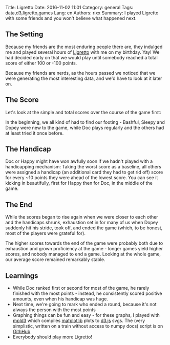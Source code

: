Title: Ligretto
Date:   2016-11-02 11:01
Category: general
Tags: data,d3,ligretto,games
Lang: en
Authors: rixx
Summary: I played Ligretto with some friends and you won't believe what happened next.

## The Setting

Because my friends are the most enduring people there are, they indulged me
and played several hours of [Ligretto](https://en.wikipedia.org/wiki/Ligretto) with me
on my birthday. Yay! We had decided early on that we would play until somebody reached
a total score of either 100 or -100 points.

Because my friends are nerds, as the hours passed we noticed that we were generating the
most interesting data, and we'd have to look at it later on.

## The Score

Let's look at the simple and total scores over the course of the game first: 

<div id="fig_scores"></div>

In the beginning, we all kind of had to find our footing - Bashful, Sleepy and Dopey were new
to the game, while Doc plays regularly and the others had at least tried it once before.

## The Handicap

Doc or Happy might have won awfully soon if we hadn't played with a handicapping mechanism:
Taking the worst score as a baseline, all others were assigned a handicap (an additional
card they had to get rid off) score for every ~10 points they were ahead of the lowest score.
You can see it kicking in beautifully, first for Happy then for Doc, in the middle of the game.

<div id="fig_handicap"></div>

## The End

While the scores began to rise again when we were closer to each other and the handicaps shrunk,
exhaustion set in for many of us when Dopey suddenly hit his stride, took off, and ended the game
(which, to be honest, most of the players were grateful for).

<div id="fig_avg"></div>

The higher scores towards the end of the game were probably both due to exhaustion and
grown proficiency at the game - longer games yield higher scores, and nobody managed to end
a game. Looking at the whole game, our average score remained remarkably stable.

## Learnings

 - While Doc ranked first or second for most of the game, he rarely finished with the most
   points - instead, he consistently scored positive amounts, even when his handicap was huge.
 - Next time, we're going to mark who ended a round, because it's not always the person with
   the most points
 - Graphing things can be fun and easy - for these graphs, I played with 
   [mpld3](http://mpld3.github.io/) which compiles [matplotlib](http://matplotlib.org/) plots
   to [d3.js](https://d3js.org/) svgs. The (very simplistic, written on a train without access
   to numpy docs) script is on [GithHub](https://github.com/rixx/game-stats/blob/master/ligretto/ligretto.py)
 - Everybody should play more Ligretto!


<script type="text/javascript" src="/theme/js/vendor/d3.v3.min.js"></script>
<script type="text/javascript" src="/theme/js/vendor/mpld3.v0.2.js"></script>

<script type="text/javascript">

  !function(mpld3){
       
       mpld3.draw_figure("fig_scores", {"id": "el28657140150299661872", "height": 480.0, "axes": [{"images": [], "lines": [{"zorder": 2, "yindex": 1, "id": "el28657140150093688168", "linewidth": 1.0, "color": "#0000FF", "alpha": 1, "dasharray": "10,0", "coordinates": "data", "data": "data01", "xindex": 0}, {"zorder": 2, "yindex": 2, "id": "el28657140150087900464", "linewidth": 1.0, "color": "#007F00", "alpha": 1, "dasharray": "10,0", "coordinates": "data", "data": "data01", "xindex": 0}, {"zorder": 2, "yindex": 3, "id": "el28657140150087956016", "linewidth": 1.0, "color": "#FF0000", "alpha": 1, "dasharray": "10,0", "coordinates": "data", "data": "data01", "xindex": 0}, {"zorder": 2, "yindex": 4, "id": "el28657140150087958032", "linewidth": 1.0, "color": "#00BFBF", "alpha": 1, "dasharray": "10,0", "coordinates": "data", "data": "data01", "xindex": 0}, {"zorder": 2, "yindex": 5, "id": "el28657140150087992880", "linewidth": 1.0, "color": "#BF00BF", "alpha": 1, "dasharray": "10,0", "coordinates": "data", "data": "data01", "xindex": 0}, {"zorder": 2, "yindex": 6, "id": "el28657140150087994896", "linewidth": 1.0, "color": "#BFBF00", "alpha": 1, "dasharray": "10,0", "coordinates": "data", "data": "data01", "xindex": 0}, {"zorder": 2, "yindex": 1, "id": "el28657140150088013360", "linewidth": 1.0, "color": "#000000", "alpha": 1, "dasharray": "10,0", "coordinates": "data", "data": "data02", "xindex": 0}, {"zorder": 1000002.0, "yindex": 1, "id": "el28657140150087519480", "linewidth": 1.0, "color": "#0000FF", "alpha": 1, "dasharray": "10,0", "coordinates": "axes", "data": "data03", "xindex": 0}, {"zorder": 1000002.0, "yindex": 2, "id": "el28657140150087551072", "linewidth": 1.0, "color": "#007F00", "alpha": 1, "dasharray": "10,0", "coordinates": "axes", "data": "data03", "xindex": 0}, {"zorder": 1000002.0, "yindex": 3, "id": "el28657140150087570376", "linewidth": 1.0, "color": "#FF0000", "alpha": 1, "dasharray": "10,0", "coordinates": "axes", "data": "data03", "xindex": 0}, {"zorder": 1000002.0, "yindex": 4, "id": "el28657140150087573232", "linewidth": 1.0, "color": "#00BFBF", "alpha": 1, "dasharray": "10,0", "coordinates": "axes", "data": "data03", "xindex": 0}, {"zorder": 1000002.0, "yindex": 5, "id": "el28657140150087549280", "linewidth": 1.0, "color": "#BF00BF", "alpha": 1, "dasharray": "10,0", "coordinates": "axes", "data": "data03", "xindex": 0}, {"zorder": 1000002.0, "yindex": 6, "id": "el28657140150087597248", "linewidth": 1.0, "color": "#BFBF00", "alpha": 1, "dasharray": "10,0", "coordinates": "axes", "data": "data03", "xindex": 0}, {"zorder": 1000002.0, "yindex": 7, "id": "el28657140150087624744", "linewidth": 1.0, "color": "#000000", "alpha": 1, "dasharray": "10,0", "coordinates": "axes", "data": "data03", "xindex": 0}], "axesbgalpha": null, "ylim": [-60.0, 120.0], "collections": [], "xlim": [0.0, 40.0], "ydomain": [-60.0, 120.0], "axesbg": "#FFFFFF", "sharey": [], "texts": [{"v_baseline": "auto", "id": "el28657140150093732160", "text": "total score", "h_anchor": "middle", "coordinates": "axes", "color": "#000000", "fontsize": 12.0, "rotation": -90.0, "zorder": 3, "position": [-0.07736895161290322, 0.5], "alpha": 1}, {"v_baseline": "auto", "id": "el28657140150087639224", "text": "", "h_anchor": "start", "coordinates": "axes", "color": "#000000", "fontsize": 12.0, "rotation": -0.0, "zorder": 1000003.0, "position": [-0.16129032258064516, -1.4749999999999999], "alpha": 1}, {"v_baseline": "auto", "id": "el28657140150087518304", "text": "Doc", "h_anchor": "start", "coordinates": "axes", "color": "#000000", "fontsize": 14.399999999999999, "rotation": -0.0, "zorder": 1000003.0, "position": [1.0243548387096773, 0.8487500000000001], "alpha": 1}, {"v_baseline": "auto", "id": "el28657140150087549952", "text": "Bashful", "h_anchor": "start", "coordinates": "axes", "color": "#000000", "fontsize": 14.399999999999999, "rotation": -0.0, "zorder": 1000003.0, "position": [1.0243548387096773, 0.7169791666666667], "alpha": 1}, {"v_baseline": "auto", "id": "el28657140150087552808", "text": "Grumpy", "h_anchor": "start", "coordinates": "axes", "color": "#000000", "fontsize": 14.399999999999999, "rotation": -0.0, "zorder": 1000003.0, "position": [1.0243548387096773, 0.5852083333333333], "alpha": 1}, {"v_baseline": "auto", "id": "el28657140150087572112", "text": "Dopey", "h_anchor": "start", "coordinates": "axes", "color": "#000000", "fontsize": 14.399999999999999, "rotation": -0.0, "zorder": 1000003.0, "position": [1.0243548387096773, 0.45343750000000016], "alpha": 1}, {"v_baseline": "auto", "id": "el28657140150087571552", "text": "Sneezy", "h_anchor": "start", "coordinates": "axes", "color": "#000000", "fontsize": 14.399999999999999, "rotation": -0.0, "zorder": 1000003.0, "position": [1.0243548387096773, 0.32166666666666677], "alpha": 1}, {"v_baseline": "auto", "id": "el28657140150087596128", "text": "Happy", "h_anchor": "start", "coordinates": "axes", "color": "#000000", "fontsize": 14.399999999999999, "rotation": -0.0, "zorder": 1000003.0, "position": [1.0243548387096773, 0.18989583333333337], "alpha": 1}, {"v_baseline": "auto", "id": "el28657140150087623624", "text": "Sleepy", "h_anchor": "start", "coordinates": "axes", "color": "#000000", "fontsize": 14.399999999999999, "rotation": -0.0, "zorder": 1000003.0, "position": [1.0243548387096773, 0.058125000000000204], "alpha": 1}], "id": "el28657140150093597216", "paths": [{"id": "el28657140150087517632", "edgewidth": 1.0, "dasharray": "10,0", "facecolor": "#FFFFFF", "coordinates": "axes", "xindex": 0, "yindex": 1, "pathcodes": ["M", "L", "L", "L", "Z"], "edgecolor": "#000000", "zorder": 1000001.0, "data": "data04", "alpha": 1}], "markers": [], "axes": [{"tickvalues": null, "nticks": 9, "scale": "linear", "fontsize": 12.0, "position": "bottom", "grid": {"gridOn": false}, "tickformat": null}, {"tickvalues": null, "nticks": 10, "scale": "linear", "fontsize": 12.0, "position": "left", "grid": {"gridOn": false}, "tickformat": null}], "yscale": "linear", "zoomable": true, "xdomain": [0.0, 40.0], "bbox": [0.125, 0.5363636363636364, 0.775, 0.36363636363636365], "sharex": [], "xscale": "linear"}, {"images": [], "lines": [{"zorder": 2, "yindex": 1, "id": "el28657140150087430328", "linewidth": 1.0, "color": "#0000FF", "alpha": 1, "dasharray": "10,0", "coordinates": "data", "data": "data05", "xindex": 0}, {"zorder": 2, "yindex": 2, "id": "el28657140150087431056", "linewidth": 1.0, "color": "#007F00", "alpha": 1, "dasharray": "10,0", "coordinates": "data", "data": "data05", "xindex": 0}, {"zorder": 2, "yindex": 3, "id": "el28657140150087433296", "linewidth": 1.0, "color": "#FF0000", "alpha": 1, "dasharray": "10,0", "coordinates": "data", "data": "data05", "xindex": 0}, {"zorder": 2, "yindex": 4, "id": "el28657140150087455856", "linewidth": 1.0, "color": "#00BFBF", "alpha": 1, "dasharray": "10,0", "coordinates": "data", "data": "data05", "xindex": 0}, {"zorder": 2, "yindex": 5, "id": "el28657140150087457872", "linewidth": 1.0, "color": "#BF00BF", "alpha": 1, "dasharray": "10,0", "coordinates": "data", "data": "data05", "xindex": 0}, {"zorder": 2, "yindex": 6, "id": "el28657140150087476336", "linewidth": 1.0, "color": "#BFBF00", "alpha": 1, "dasharray": "10,0", "coordinates": "data", "data": "data05", "xindex": 0}, {"zorder": 2, "yindex": 1, "id": "el28657140150087478352", "linewidth": 1.0, "color": "#000000", "alpha": 1, "dasharray": "10,0", "coordinates": "data", "data": "data06", "xindex": 0}, {"zorder": 1000002.0, "yindex": 1, "id": "el28657140150087004960", "linewidth": 1.0, "color": "#0000FF", "alpha": 1, "dasharray": "10,0", "coordinates": "axes", "data": "data03", "xindex": 0}, {"zorder": 1000002.0, "yindex": 2, "id": "el28657140150087007816", "linewidth": 1.0, "color": "#007F00", "alpha": 1, "dasharray": "10,0", "coordinates": "axes", "data": "data03", "xindex": 0}, {"zorder": 1000002.0, "yindex": 8, "id": "el28657140150087021344", "linewidth": 1.0, "color": "#FF0000", "alpha": 1, "dasharray": "10,0", "coordinates": "axes", "data": "data03", "xindex": 0}, {"zorder": 1000002.0, "yindex": 9, "id": "el28657140150087049400", "linewidth": 1.0, "color": "#00BFBF", "alpha": 1, "dasharray": "10,0", "coordinates": "axes", "data": "data03", "xindex": 0}, {"zorder": 1000002.0, "yindex": 5, "id": "el28657140150087052256", "linewidth": 1.0, "color": "#BF00BF", "alpha": 1, "dasharray": "10,0", "coordinates": "axes", "data": "data03", "xindex": 0}, {"zorder": 1000002.0, "yindex": 10, "id": "el28657140150087075656", "linewidth": 1.0, "color": "#BFBF00", "alpha": 1, "dasharray": "10,0", "coordinates": "axes", "data": "data03", "xindex": 0}, {"zorder": 1000002.0, "yindex": 11, "id": "el28657140150087023024", "linewidth": 1.0, "color": "#000000", "alpha": 1, "dasharray": "10,0", "coordinates": "axes", "data": "data03", "xindex": 0}], "axesbgalpha": null, "ylim": [-30.0, 30.0], "collections": [], "xlim": [0.0, 40.0], "ydomain": [-30.0, 30.0], "axesbg": "#FFFFFF", "sharey": [], "texts": [{"v_baseline": "hanging", "id": "el28657140150087643032", "text": "round", "h_anchor": "middle", "coordinates": "axes", "color": "#000000", "fontsize": 12.0, "rotation": -0.0, "zorder": 3, "position": [0.5, -0.13177083333333334], "alpha": 1}, {"v_baseline": "auto", "id": "el28657140150087710368", "text": "score in round", "h_anchor": "middle", "coordinates": "axes", "color": "#000000", "fontsize": 12.0, "rotation": -90.0, "zorder": 3, "position": [-0.07736895161290322, 0.5], "alpha": 1}, {"v_baseline": "auto", "id": "el28657140150087742408", "text": "", "h_anchor": "start", "coordinates": "axes", "color": "#000000", "fontsize": 12.0, "rotation": -0.0, "zorder": 1000003.0, "position": [-0.16129032258064516, -0.2749999999999999], "alpha": 1}, {"v_baseline": "auto", "id": "el28657140150087511680", "text": "Doc", "h_anchor": "start", "coordinates": "axes", "color": "#000000", "fontsize": 14.399999999999999, "rotation": -0.0, "zorder": 1000003.0, "position": [1.0243548387096773, 0.8487500000000001], "alpha": 1}, {"v_baseline": "auto", "id": "el28657140150087006696", "text": "Bashful", "h_anchor": "start", "coordinates": "axes", "color": "#000000", "fontsize": 14.399999999999999, "rotation": -0.0, "zorder": 1000003.0, "position": [1.0243548387096773, 0.7169791666666667], "alpha": 1}, {"v_baseline": "auto", "id": "el28657140150087021904", "text": "Grumpy", "h_anchor": "start", "coordinates": "axes", "color": "#000000", "fontsize": 14.399999999999999, "rotation": -0.0, "zorder": 1000003.0, "position": [1.0243548387096773, 0.5852083333333334], "alpha": 1}, {"v_baseline": "auto", "id": "el28657140150087023640", "text": "Dopey", "h_anchor": "start", "coordinates": "axes", "color": "#000000", "fontsize": 14.399999999999999, "rotation": -0.0, "zorder": 1000003.0, "position": [1.0243548387096773, 0.45343750000000005], "alpha": 1}, {"v_baseline": "auto", "id": "el28657140150087051136", "text": "Sneezy", "h_anchor": "start", "coordinates": "axes", "color": "#000000", "fontsize": 14.399999999999999, "rotation": -0.0, "zorder": 1000003.0, "position": [1.0243548387096773, 0.32166666666666677], "alpha": 1}, {"v_baseline": "auto", "id": "el28657140150087074536", "text": "Happy", "h_anchor": "start", "coordinates": "axes", "color": "#000000", "fontsize": 14.399999999999999, "rotation": -0.0, "zorder": 1000003.0, "position": [1.0243548387096773, 0.18989583333333343], "alpha": 1}, {"v_baseline": "auto", "id": "el28657140150087077392", "text": "Sleepy", "h_anchor": "start", "coordinates": "axes", "color": "#000000", "fontsize": 14.399999999999999, "rotation": -0.0, "zorder": 1000003.0, "position": [1.0243548387096773, 0.05812500000000015], "alpha": 1}], "id": "el28657140150087640064", "paths": [{"id": "el28657140150087511008", "edgewidth": 1.0, "dasharray": "10,0", "facecolor": "#FFFFFF", "coordinates": "axes", "xindex": 0, "yindex": 2, "pathcodes": ["M", "L", "L", "L", "Z"], "edgecolor": "#000000", "zorder": 1000001.0, "data": "data04", "alpha": 1}], "markers": [], "axes": [{"tickvalues": null, "nticks": 9, "scale": "linear", "fontsize": 12.0, "position": "bottom", "grid": {"gridOn": false}, "tickformat": null}, {"tickvalues": null, "nticks": 7, "scale": "linear", "fontsize": 12.0, "position": "left", "grid": {"gridOn": false}, "tickformat": null}], "yscale": "linear", "zoomable": true, "xdomain": [0.0, 40.0], "bbox": [0.125, 0.09999999999999998, 0.775, 0.36363636363636365], "sharex": [], "xscale": "linear"}], "width": 640.0, "data": {"data01": [[0.0, 12.0, -16.0, 1.0, -7.0, -7.0, 14.0], [1.0, 26.0, -22.0, 2.0, -10.0, -8.0, 1.0], [2.0, 20.0, -23.0, -8.0, 2.0, -20.0, 17.0], [3.0, -1.0, -13.0, -14.0, -7.0, -23.0, 14.0], [4.0, 15.0, -16.0, -22.0, -18.0, -19.0, 5.0], [5.0, 9.0, -29.0, -16.0, -5.0, -17.0, -4.0], [6.0, 7.0, -21.0, -7.0, 11.0, -17.0, 6.0], [7.0, 2.0, -12.0, 3.0, 9.0, -14.0, -3.0], [8.0, 17.0, -23.0, 4.0, -2.0, -19.0, -10.0], [9.0, 19.0, -24.0, 7.0, 12.0, -28.0, -4.0], [10.0, 18.0, -19.0, 16.0, 7.0, -17.0, 1.0], [11.0, 22.0, -23.0, 7.0, 23.0, -34.0, 4.0], [12.0, 30.0, -22.0, 21.0, 18.0, -34.0, 25.0], [13.0, 43.0, -18.0, 6.0, 21.0, -26.0, 43.0], [14.0, 45.0, -1.0, 15.0, 18.0, -14.0, 59.0], [15.0, 59.0, 9.0, 32.0, 25.0, -17.0, 54.0], [16.0, 66.0, -4.0, 31.0, 27.0, -12.0, 41.0], [17.0, 66.0, -11.0, 20.0, 21.0, 0.0, 34.0], [18.0, 70.0, -10.0, 19.0, 22.0, 15.0, 36.0], [19.0, 42.0, -15.0, 21.0, 14.0, 30.0, 28.0], [20.0, 42.0, -15.0, 21.0, 14.0, 30.0, 28.0], [21.0, 43.0, -9.0, 41.0, 22.0, 38.0, 31.0], [22.0, 32.0, -7.0, 38.0, 10.0, 27.0, 22.0], [23.0, 34.0, -2.0, 63.0, 20.0, 22.0, 5.0], [24.0, 37.0, 12.0, 58.0, 10.0, 33.0, -5.0], [25.0, 42.0, -2.0, 41.0, 3.0, 30.0, 9.0], [26.0, 52.0, 13.0, 55.0, 10.0, 15.0, 13.0], [27.0, 52.0, 10.0, 55.0, 6.0, 15.0, 19.0], [28.0, 54.0, 7.0, 55.0, 21.0, 19.0, 23.0], [29.0, 66.0, 18.0, 64.0, 37.0, 20.0, 32.0], [30.0, 87.0, 29.0, 55.0, 30.0, 0.0, 20.0], [31.0, 67.0, 28.0, 48.0, 22.0, 3.0, 36.0], [32.0, 60.0, 15.0, 68.0, 22.0, -13.0, 33.0], [33.0, 58.0, 18.0, 85.0, 42.0, -7.0, 25.0], [34.0, 72.0, 31.0, 87.0, 67.0, -4.0, 29.0], [35.0, 70.0, 19.0, 71.0, 90.0, -1.0, 43.0], [36.0, 73.0, 33.0, 76.0, 92.0, 7.0, 56.0], [37.0, 72.0, 47.0, 89.0, 108.0, 1.0, 79.0]], "data02": [[0.0, -1.0], [1.0, -21.0], [2.0, -22.0], [3.0, -9.0], [4.0, -12.0], [5.0, -16.0], [6.0, -20.0], [7.0, -8.0], [8.0, -16.0], [9.0, -29.0], [10.0, -31.0], [11.0, -41.0], [12.0, -43.0], [13.0, -28.0], [14.0, -23.0], [15.0, -18.0], [16.0, -3.0], [17.0, -15.0], [18.0, -17.0], [19.0, -9.0], [20.0, -9.0], [21.0, -17.0], [22.0, -20.0], [23.0, -8.0], [24.0, -1.0], [25.0, -8.0], [26.0, -5.0], [27.0, -6.0], [28.0, 0.0], [29.0, 5.0], [30.0, -3.0], [31.0, -19.0], [32.0, -38.0], [33.0, -30.0], [34.0, -15.0], [35.0, -25.0]], "data04": [[0.9211290322580644, 0.004270833333333668, 0.004270833333333446], [1.1678024193548386, 0.004270833333333668, 0.004270833333333446], [1.1678024193548386, 0.9541666666666668, 0.9541666666666668], [0.9211290322580644, 0.9541666666666668, 0.9541666666666668]], "data06": [[0.0, -20.0], [1.0, -1.0], [2.0, 13.0], [3.0, -3.0], [4.0, -4.0], [5.0, -4.0], [6.0, 12.0], [7.0, -8.0], [8.0, -13.0], [9.0, -2.0], [10.0, -10.0], [11.0, -2.0], [12.0, 15.0], [13.0, 5.0], [14.0, 5.0], [15.0, 15.0], [16.0, -12.0], [17.0, -2.0], [18.0, 8.0], [19.0, 0.0], [20.0, -8.0], [21.0, -3.0], [22.0, 12.0], [23.0, 7.0], [24.0, -7.0], [25.0, 3.0], [26.0, -1.0], [27.0, 6.0], [28.0, 5.0], [29.0, -8.0], [30.0, -16.0], [31.0, -19.0], [32.0, 8.0], [33.0, 15.0], [34.0, -10.0]], "data03": [[0.9437096774193547, 0.8808333333333335, 0.7490625000000001, 0.6172916666666667, 0.4855208333333335, 0.3537500000000001, 0.2219791666666667, 0.09020833333333353, 0.6172916666666668, 0.4855208333333334, 0.22197916666666676, 0.09020833333333347], [0.9888709677419354, 0.8808333333333335, 0.7490625000000001, 0.6172916666666667, 0.4855208333333335, 0.3537500000000001, 0.2219791666666667, 0.09020833333333353, 0.6172916666666668, 0.4855208333333334, 0.22197916666666676, 0.09020833333333347]], "data05": [[0.0, 14.0, -6.0, 1.0, -3.0, -1.0, -13.0], [1.0, -6.0, -1.0, -10.0, 12.0, -12.0, 16.0], [2.0, -21.0, 10.0, -6.0, -9.0, -3.0, -3.0], [3.0, 16.0, -3.0, -8.0, -11.0, 4.0, -9.0], [4.0, -6.0, -13.0, 6.0, 13.0, 2.0, -9.0], [5.0, -2.0, 8.0, 9.0, 16.0, 0.0, 10.0], [6.0, -5.0, 9.0, 10.0, -2.0, 3.0, -9.0], [7.0, 15.0, -11.0, 1.0, -11.0, -5.0, -7.0], [8.0, 2.0, -1.0, 3.0, 14.0, -9.0, 6.0], [9.0, -1.0, 5.0, 9.0, -5.0, 11.0, 5.0], [10.0, 4.0, -4.0, -9.0, 16.0, -17.0, 3.0], [11.0, 8.0, 1.0, 14.0, -5.0, 0.0, 21.0], [12.0, 13.0, 4.0, -15.0, 3.0, 8.0, 18.0], [13.0, 2.0, 17.0, 9.0, -3.0, 12.0, 16.0], [14.0, 14.0, 10.0, 17.0, 7.0, -3.0, -5.0], [15.0, 7.0, -13.0, -1.0, 2.0, 5.0, -13.0], [16.0, 0.0, -7.0, -11.0, -6.0, 12.0, -7.0], [17.0, 4.0, 1.0, -1.0, 1.0, 15.0, 2.0], [18.0, -28.0, -5.0, 2.0, -8.0, 15.0, -8.0], [19.0, 0.0, 0.0, 0.0, 0.0, 0.0, 0.0], [20.0, 1.0, 6.0, 20.0, 8.0, 8.0, 3.0], [21.0, -11.0, 2.0, -3.0, -12.0, -11.0, -9.0], [22.0, 2.0, 5.0, 25.0, 10.0, -5.0, -17.0], [23.0, 3.0, 14.0, -5.0, -10.0, 11.0, -10.0], [24.0, 5.0, -14.0, -17.0, -7.0, -3.0, 14.0], [25.0, 10.0, 15.0, 14.0, 7.0, -15.0, 4.0], [26.0, 0.0, -3.0, 0.0, -4.0, 0.0, 6.0], [27.0, 2.0, -3.0, 0.0, 15.0, 4.0, 4.0], [28.0, 12.0, 11.0, 9.0, 16.0, 1.0, 9.0], [29.0, 21.0, 11.0, -9.0, -7.0, -20.0, -12.0], [30.0, -20.0, -1.0, -7.0, -8.0, 3.0, 16.0], [31.0, -7.0, -13.0, 20.0, 0.0, -16.0, -3.0], [32.0, -2.0, 3.0, 17.0, 20.0, 6.0, -8.0], [33.0, 14.0, 13.0, 2.0, 25.0, 3.0, 4.0], [34.0, -2.0, -12.0, -16.0, 23.0, 3.0, 14.0], [35.0, 3.0, 14.0, 5.0, 2.0, 8.0, 13.0], [36.0, -1.0, 14.0, 13.0, 16.0, -6.0, 23.0]]}, "plugins": [{"type": "reset"}, {"enabled": false, "button": true, "type": "zoom"}, {"enabled": false, "button": true, "type": "boxzoom"}]});
  }(mpld3);


</script>
<script type="text/javascript">

  !function(mpld3){
       
       mpld3.draw_figure("fig_avg", {"width": 640.0, "plugins": [{"type": "reset"}, {"type": "zoom", "button": true, "enabled": false}, {"type": "boxzoom", "button": true, "enabled": false}], "data": {"data04": [[0.0, 14.0, -4.0, -20.0], [1.0, 16.0, -0.2857142857142857, -12.0], [2.0, 13.0, -2.7142857142857144, -21.0], [3.0, 16.0, -2.0, -11.0], [4.0, 13.0, -1.5714285714285714, -13.0], [5.0, 16.0, 5.285714285714286, -4.0], [6.0, 12.0, 2.5714285714285716, -9.0], [7.0, 15.0, -3.7142857142857144, -11.0], [8.0, 14.0, 0.2857142857142857, -13.0], [9.0, 11.0, 3.142857142857143, -5.0], [10.0, 16.0, -2.4285714285714284, -17.0], [11.0, 21.0, 5.285714285714286, -5.0], [12.0, 18.0, 6.571428571428571, -15.0], [13.0, 17.0, 8.285714285714286, -3.0], [14.0, 17.0, 6.428571428571429, -5.0], [15.0, 15.0, 0.2857142857142857, -13.0], [16.0, 12.0, -4.428571428571429, -12.0], [17.0, 15.0, 2.857142857142857, -2.0], [18.0, 15.0, -3.4285714285714284, -28.0], [19.0, 0.0, 0.0, 0.0], [20.0, 20.0, 5.428571428571429, -8.0], [21.0, 2.0, -6.714285714285714, -12.0], [22.0, 25.0, 4.571428571428571, -17.0], [23.0, 14.0, 1.4285714285714286, -10.0], [24.0, 14.0, -4.142857142857143, -17.0], [25.0, 15.0, 5.428571428571429, -15.0], [26.0, 6.0, -0.2857142857142857, -4.0], [27.0, 15.0, 4.0, -3.0], [28.0, 16.0, 9.0, 1.0], [29.0, 21.0, -3.4285714285714284, -20.0], [30.0, 16.0, -4.714285714285714, -20.0], [31.0, 20.0, -5.428571428571429, -19.0], [32.0, 20.0, 6.285714285714286, -8.0], [33.0, 25.0, 10.857142857142858, 2.0], [34.0, 23.0, 0.0, -16.0], [35.0, 14.0, 5.0, -10.0], [36.0, 23.0, 7.0, -10.0]], "data02": [[0.9437096774193547, 0.880833333333333, 0.7490624999999996, 0.6172916666666667, 0.8808333333333335, 0.7490625000000001, 0.6172916666666668], [0.9888709677419354, 0.880833333333333, 0.7490624999999996, 0.6172916666666667, 0.8808333333333335, 0.7490625000000001, 0.6172916666666668]], "data03": [[0.9211290322580644, 0.5313541666666668, 0.5313541666666667], [1.1078225806451611, 0.5313541666666668, 0.5313541666666667], [1.1078225806451611, 0.9541666666666668, 0.9541666666666668], [0.9211290322580644, 0.9541666666666668, 0.9541666666666668]], "data01": [[0.0, 14.0, -0.5714285714285714, -16.0], [1.0, 26.0, -4.571428571428571, -22.0], [2.0, 20.0, -4.857142857142857, -23.0], [3.0, 14.0, -7.571428571428571, -23.0], [4.0, 15.0, -9.571428571428571, -22.0], [5.0, 9.0, -11.142857142857142, -29.0], [6.0, 11.0, -5.857142857142857, -21.0], [7.0, 9.0, -3.2857142857142856, -14.0], [8.0, 17.0, -7.0, -23.0], [9.0, 19.0, -6.714285714285714, -29.0], [10.0, 18.0, -3.5714285714285716, -31.0], [11.0, 23.0, -6.0, -41.0], [12.0, 30.0, -0.7142857142857143, -43.0], [13.0, 43.0, 5.857142857142857, -28.0], [14.0, 59.0, 14.142857142857142, -23.0], [15.0, 59.0, 20.571428571428573, -18.0], [16.0, 66.0, 20.857142857142858, -12.0], [17.0, 66.0, 16.428571428571427, -15.0], [18.0, 70.0, 19.285714285714285, -17.0], [19.0, 42.0, 15.857142857142858, -15.0], [20.0, 42.0, 15.857142857142858, -15.0], [21.0, 43.0, 21.285714285714285, -17.0], [22.0, 38.0, 14.571428571428571, -20.0], [23.0, 63.0, 19.142857142857142, -8.0], [24.0, 58.0, 20.571428571428573, -5.0], [25.0, 42.0, 16.428571428571427, -8.0], [26.0, 55.0, 21.857142857142858, -5.0], [27.0, 55.0, 21.571428571428573, -6.0], [28.0, 55.0, 25.571428571428573, 0.0], [29.0, 66.0, 34.57142857142857, 5.0], [30.0, 87.0, 31.142857142857142, -3.0], [31.0, 67.0, 26.428571428571427, -19.0], [32.0, 68.0, 21.0, -38.0], [33.0, 85.0, 27.285714285714285, -30.0], [34.0, 87.0, 38.142857142857146, -15.0], [35.0, 90.0, 38.142857142857146, -25.0], [36.0, 92.0, 56.166666666666664, 7.0], [37.0, 108.0, 66.0, 1.0]]}, "height": 480.0, "id": "el29652140509279811568", "axes": [{"lines": [{"linewidth": 1.0, "color": "#0000FF", "coordinates": "data", "data": "data01", "id": "el29652140509277443632", "xindex": 0, "alpha": 1, "yindex": 1, "dasharray": "10,0", "zorder": 2}, {"linewidth": 1.0, "color": "#007F00", "coordinates": "data", "data": "data01", "id": "el29652140509277444360", "xindex": 0, "alpha": 1, "yindex": 2, "dasharray": "10,0", "zorder": 2}, {"linewidth": 1.0, "color": "#FF0000", "coordinates": "data", "data": "data01", "id": "el29652140509277463048", "xindex": 0, "alpha": 1, "yindex": 3, "dasharray": "10,0", "zorder": 2}, {"linewidth": 1.0, "color": "#0000FF", "coordinates": "axes", "data": "data02", "id": "el29652140509277493512", "xindex": 0, "alpha": 1, "yindex": 1, "dasharray": "10,0", "zorder": 1000002.0}, {"linewidth": 1.0, "color": "#007F00", "coordinates": "axes", "data": "data02", "id": "el29652140509277512816", "xindex": 0, "alpha": 1, "yindex": 2, "dasharray": "10,0", "zorder": 1000002.0}, {"linewidth": 1.0, "color": "#FF0000", "coordinates": "axes", "data": "data02", "id": "el29652140509277515112", "xindex": 0, "alpha": 1, "yindex": 3, "dasharray": "10,0", "zorder": 1000002.0}], "paths": [{"data": "data03", "id": "el29652140509277491720", "facecolor": "#FFFFFF", "yindex": 1, "dasharray": "10,0", "edgewidth": 1.0, "alpha": 1, "edgecolor": "#000000", "coordinates": "axes", "xindex": 0, "pathcodes": ["M", "L", "L", "L", "Z"], "zorder": 1000001.0}], "bbox": [0.125, 0.5363636363636364, 0.775, 0.36363636363636365], "yscale": "linear", "sharex": [], "ylim": [-60.0, 120.0], "xlim": [0.0, 40.0], "axes": [{"tickvalues": null, "scale": "linear", "nticks": 9, "tickformat": null, "position": "bottom", "grid": {"gridOn": false}, "fontsize": 12.0}, {"tickvalues": null, "scale": "linear", "nticks": 10, "tickformat": null, "position": "left", "grid": {"gridOn": false}, "fontsize": 12.0}], "xdomain": [0.0, 40.0], "axesbg": "#FFFFFF", "zoomable": true, "texts": [{"color": "#000000", "rotation": -0.0, "id": "el29652140509279888832", "v_baseline": "hanging", "position": [0.5, -0.1317708333333334], "alpha": 1, "coordinates": "axes", "fontsize": 12.0, "text": "score", "h_anchor": "middle", "zorder": 3}, {"color": "#000000", "rotation": -0.0, "id": "el29652140509282538496", "v_baseline": "auto", "position": [0.5, 1.0318287037037035], "alpha": 1, "coordinates": "axes", "fontsize": 14.399999999999999, "text": "Max, min, avg score over time (total)", "h_anchor": "middle", "zorder": 3}, {"color": "#000000", "rotation": -0.0, "id": "el29652140509277537560", "v_baseline": "auto", "position": [-0.16129032258064516, -1.4749999999999999], "alpha": 1, "coordinates": "axes", "fontsize": 12.0, "text": "", "h_anchor": "start", "zorder": 1000003.0}, {"color": "#000000", "rotation": -0.0, "id": "el29652140509277492392", "v_baseline": "auto", "position": [1.0243548387096773, 0.8487499999999997], "alpha": 1, "coordinates": "axes", "fontsize": 14.399999999999999, "text": "max", "h_anchor": "start", "zorder": 1000003.0}, {"color": "#000000", "rotation": -0.0, "id": "el29652140509277495248", "v_baseline": "auto", "position": [1.0243548387096773, 0.7169791666666663], "alpha": 1, "coordinates": "axes", "fontsize": 14.399999999999999, "text": "avg", "h_anchor": "start", "zorder": 1000003.0}, {"color": "#000000", "rotation": -0.0, "id": "el29652140509277513992", "v_baseline": "auto", "position": [1.0243548387096773, 0.5852083333333333], "alpha": 1, "coordinates": "axes", "fontsize": 14.399999999999999, "text": "min", "h_anchor": "start", "zorder": 1000003.0}], "collections": [], "sharey": [], "id": "el29652140509279867736", "xscale": "linear", "markers": [], "axesbgalpha": null, "images": [], "ydomain": [-60.0, 120.0]}, {"lines": [{"linewidth": 1.0, "color": "#0000FF", "coordinates": "data", "data": "data04", "id": "el29652140509276811728", "xindex": 0, "alpha": 1, "yindex": 1, "dasharray": "10,0", "zorder": 2}, {"linewidth": 1.0, "color": "#007F00", "coordinates": "data", "data": "data04", "id": "el29652140509276812456", "xindex": 0, "alpha": 1, "yindex": 2, "dasharray": "10,0", "zorder": 2}, {"linewidth": 1.0, "color": "#FF0000", "coordinates": "data", "data": "data04", "id": "el29652140509276814696", "xindex": 0, "alpha": 1, "yindex": 3, "dasharray": "10,0", "zorder": 2}, {"linewidth": 1.0, "color": "#0000FF", "coordinates": "axes", "data": "data02", "id": "el29652140509276861608", "xindex": 0, "alpha": 1, "yindex": 4, "dasharray": "10,0", "zorder": 1000002.0}, {"linewidth": 1.0, "color": "#007F00", "coordinates": "axes", "data": "data02", "id": "el29652140509276864464", "xindex": 0, "alpha": 1, "yindex": 5, "dasharray": "10,0", "zorder": 1000002.0}, {"linewidth": 1.0, "color": "#FF0000", "coordinates": "axes", "data": "data02", "id": "el29652140509276891400", "xindex": 0, "alpha": 1, "yindex": 6, "dasharray": "10,0", "zorder": 1000002.0}], "paths": [{"data": "data03", "id": "el29652140509276835176", "facecolor": "#FFFFFF", "yindex": 2, "dasharray": "10,0", "edgewidth": 1.0, "alpha": 1, "edgecolor": "#000000", "coordinates": "axes", "xindex": 0, "pathcodes": ["M", "L", "L", "L", "Z"], "zorder": 1000001.0}], "bbox": [0.125, 0.09999999999999998, 0.775, 0.36363636363636365], "yscale": "linear", "sharex": [], "ylim": [-30.0, 30.0], "xlim": [0.0, 40.0], "axes": [{"tickvalues": null, "scale": "linear", "nticks": 9, "tickformat": null, "position": "bottom", "grid": {"gridOn": false}, "fontsize": 12.0}, {"tickvalues": null, "scale": "linear", "nticks": 7, "tickformat": null, "position": "left", "grid": {"gridOn": false}, "fontsize": 12.0}], "xdomain": [0.0, 40.0], "axesbg": "#FFFFFF", "zoomable": true, "texts": [{"color": "#000000", "rotation": -0.0, "id": "el29652140509277047552", "v_baseline": "hanging", "position": [0.5, -0.13177083333333334], "alpha": 1, "coordinates": "axes", "fontsize": 12.0, "text": "score", "h_anchor": "middle", "zorder": 3}, {"color": "#000000", "rotation": -0.0, "id": "el29652140509277171952", "v_baseline": "auto", "position": [0.5, 1.0318287037037037], "alpha": 1, "coordinates": "axes", "fontsize": 14.399999999999999, "text": "Max, min, avg score over time (relative)", "h_anchor": "middle", "zorder": 3}, {"color": "#000000", "rotation": -0.0, "id": "el29652140509276909752", "v_baseline": "auto", "position": [-0.16129032258064516, -0.2749999999999999], "alpha": 1, "coordinates": "axes", "fontsize": 12.0, "text": "", "h_anchor": "start", "zorder": 1000003.0}, {"color": "#000000", "rotation": -0.0, "id": "el29652140509276860488", "v_baseline": "auto", "position": [1.0243548387096773, 0.8487500000000001], "alpha": 1, "coordinates": "axes", "fontsize": 14.399999999999999, "text": "max", "h_anchor": "start", "zorder": 1000003.0}, {"color": "#000000", "rotation": -0.0, "id": "el29652140509276863344", "v_baseline": "auto", "position": [1.0243548387096773, 0.7169791666666667], "alpha": 1, "coordinates": "axes", "fontsize": 14.399999999999999, "text": "avg", "h_anchor": "start", "zorder": 1000003.0}, {"color": "#000000", "rotation": -0.0, "id": "el29652140509276890280", "v_baseline": "auto", "position": [1.0243548387096773, 0.5852083333333334], "alpha": 1, "coordinates": "axes", "fontsize": 14.399999999999999, "text": "min", "h_anchor": "start", "zorder": 1000003.0}], "collections": [], "sharey": [], "id": "el29652140509277538400", "xscale": "linear", "markers": [], "axesbgalpha": null, "images": [], "ydomain": [-30.0, 30.0]}]});
  }(mpld3);


</script>

<script type="text/javascript">

  !function(mpld3){
       
       mpld3.draw_figure("fig_handicap", {"plugins": [{"type": "reset"}, {"button": true, "type": "zoom", "enabled": false}, {"button": true, "type": "boxzoom", "enabled": false}], "id": "el31443139896129348664", "height": 480.0, "axes": [{"xdomain": [0.0, 40.0], "images": [], "lines": [{"yindex": 1, "zorder": 2, "id": "el31443139895899225728", "linewidth": 1.0, "coordinates": "data", "alpha": 1, "color": "#0000FF", "data": "data01", "dasharray": "10,0", "xindex": 0}, {"yindex": 2, "zorder": 2, "id": "el31443139895893432976", "linewidth": 1.0, "coordinates": "data", "alpha": 1, "color": "#007F00", "data": "data01", "dasharray": "10,0", "xindex": 0}, {"yindex": 3, "zorder": 2, "id": "el31443139895893492624", "linewidth": 1.0, "coordinates": "data", "alpha": 1, "color": "#FF0000", "data": "data01", "dasharray": "10,0", "xindex": 0}, {"yindex": 4, "zorder": 2, "id": "el31443139895893494640", "linewidth": 1.0, "coordinates": "data", "alpha": 1, "color": "#00BFBF", "data": "data01", "dasharray": "10,0", "xindex": 0}, {"yindex": 5, "zorder": 2, "id": "el31443139895893529488", "linewidth": 1.0, "coordinates": "data", "alpha": 1, "color": "#BF00BF", "data": "data01", "dasharray": "10,0", "xindex": 0}, {"yindex": 6, "zorder": 2, "id": "el31443139895893531504", "linewidth": 1.0, "coordinates": "data", "alpha": 1, "color": "#BFBF00", "data": "data01", "dasharray": "10,0", "xindex": 0}, {"yindex": 1, "zorder": 2, "id": "el31443139895893554064", "linewidth": 1.0, "coordinates": "data", "alpha": 1, "color": "#000000", "data": "data02", "dasharray": "10,0", "xindex": 0}, {"yindex": 1, "zorder": 1000002.0, "id": "el31443139895893056088", "linewidth": 1.0, "coordinates": "axes", "alpha": 1, "color": "#0000FF", "data": "data03", "dasharray": "10,0", "xindex": 0}, {"yindex": 2, "zorder": 1000002.0, "id": "el31443139895893091776", "linewidth": 1.0, "coordinates": "axes", "alpha": 1, "color": "#007F00", "data": "data03", "dasharray": "10,0", "xindex": 0}, {"yindex": 3, "zorder": 1000002.0, "id": "el31443139895893111080", "linewidth": 1.0, "coordinates": "axes", "alpha": 1, "color": "#FF0000", "data": "data03", "dasharray": "10,0", "xindex": 0}, {"yindex": 4, "zorder": 1000002.0, "id": "el31443139895893113936", "linewidth": 1.0, "coordinates": "axes", "alpha": 1, "color": "#00BFBF", "data": "data03", "dasharray": "10,0", "xindex": 0}, {"yindex": 5, "zorder": 1000002.0, "id": "el31443139895893092056", "linewidth": 1.0, "coordinates": "axes", "alpha": 1, "color": "#BF00BF", "data": "data03", "dasharray": "10,0", "xindex": 0}, {"yindex": 6, "zorder": 1000002.0, "id": "el31443139895893137952", "linewidth": 1.0, "coordinates": "axes", "alpha": 1, "color": "#BFBF00", "data": "data03", "dasharray": "10,0", "xindex": 0}, {"yindex": 7, "zorder": 1000002.0, "id": "el31443139895893161352", "linewidth": 1.0, "coordinates": "axes", "alpha": 1, "color": "#000000", "data": "data03", "dasharray": "10,0", "xindex": 0}], "axesbg": "#FFFFFF", "axesbgalpha": null, "sharex": [], "ylim": [10.0, 22.0], "markers": [], "xlim": [0.0, 40.0], "texts": [{"h_anchor": "middle", "position": [0.5, -0.05989583333333333], "zorder": 3, "fontsize": 12.0, "v_baseline": "hanging", "id": "el31443139895899183872", "rotation": -0.0, "coordinates": "axes", "alpha": 1, "color": "#000000", "text": "round"}, {"h_anchor": "middle", "position": [-0.05493951612903225, 0.5], "zorder": 3, "fontsize": 12.0, "v_baseline": "auto", "id": "el31443139895899264896", "rotation": -90.0, "coordinates": "axes", "alpha": 1, "color": "#000000", "text": "handicap"}, {"h_anchor": "middle", "position": [0.5, 1.0144675925925926], "zorder": 3, "fontsize": 14.399999999999999, "v_baseline": "auto", "id": "el31443139895893329960", "rotation": -0.0, "coordinates": "axes", "alpha": 1, "color": "#000000", "text": "Handicap over time"}, {"h_anchor": "start", "position": [-0.16129032258064516, -0.12499999999999996], "zorder": 1000003.0, "fontsize": 12.0, "v_baseline": "auto", "id": "el31443139895893163480", "rotation": -0.0, "coordinates": "axes", "alpha": 1, "color": "#000000", "text": ""}, {"h_anchor": "start", "position": [1.0243548387096773, 0.9312499999999999], "zorder": 1000003.0, "fontsize": 14.399999999999999, "v_baseline": "auto", "id": "el31443139895893054912", "rotation": -0.0, "coordinates": "axes", "alpha": 1, "color": "#000000", "text": "Doc"}, {"h_anchor": "start", "position": [1.0243548387096773, 0.8713541666666667], "zorder": 1000003.0, "fontsize": 14.399999999999999, "v_baseline": "auto", "id": "el31443139895893090656", "rotation": -0.0, "coordinates": "axes", "alpha": 1, "color": "#000000", "text": "Bashful"}, {"h_anchor": "start", "position": [1.0243548387096773, 0.8114583333333334], "zorder": 1000003.0, "fontsize": 14.399999999999999, "v_baseline": "auto", "id": "el31443139895893093512", "rotation": -0.0, "coordinates": "axes", "alpha": 1, "color": "#000000", "text": "Grumpy"}, {"h_anchor": "start", "position": [1.0243548387096773, 0.7515625], "zorder": 1000003.0, "fontsize": 14.399999999999999, "v_baseline": "auto", "id": "el31443139895893112816", "rotation": -0.0, "coordinates": "axes", "alpha": 1, "color": "#000000", "text": "Dopey"}, {"h_anchor": "start", "position": [1.0243548387096773, 0.6916666666666667], "zorder": 1000003.0, "fontsize": 14.399999999999999, "v_baseline": "auto", "id": "el31443139895893114496", "rotation": -0.0, "coordinates": "axes", "alpha": 1, "color": "#000000", "text": "Sneezy"}, {"h_anchor": "start", "position": [1.0243548387096773, 0.6317708333333334], "zorder": 1000003.0, "fontsize": 14.399999999999999, "v_baseline": "auto", "id": "el31443139895893136832", "rotation": -0.0, "coordinates": "axes", "alpha": 1, "color": "#000000", "text": "Happy"}, {"h_anchor": "start", "position": [1.0243548387096773, 0.571875], "zorder": 1000003.0, "fontsize": 14.399999999999999, "v_baseline": "auto", "id": "el31443139895893160232", "rotation": -0.0, "coordinates": "axes", "alpha": 1, "color": "#000000", "text": "Sleepy"}], "xscale": "linear", "bbox": [0.125, 0.09999999999999998, 0.775, 0.8], "collections": [], "yscale": "linear", "zoomable": true, "ydomain": [10.0, 22.0], "id": "el31443139895899137808", "paths": [{"yindex": 1, "pathcodes": ["M", "L", "L", "L", "Z"], "edgewidth": 1.0, "zorder": 1000001.0, "data": "data04", "edgecolor": "#000000", "facecolor": "#FFFFFF", "id": "el31443139895893054240", "coordinates": "axes", "alpha": 1, "dasharray": "10,0", "xindex": 0}], "axes": [{"scale": "linear", "nticks": 9, "tickformat": null, "position": "bottom", "tickvalues": null, "fontsize": 12.0, "grid": {"gridOn": false}}, {"scale": "linear", "nticks": 7, "tickformat": null, "position": "left", "tickvalues": null, "fontsize": 12.0, "grid": {"gridOn": false}}], "sharey": []}], "data": {"data03": [[0.9437096774193547, 0.9458333333333332, 0.8859374999999999, 0.8260416666666667, 0.7661458333333333, 0.7062499999999999, 0.6463541666666667, 0.5864583333333333], [0.9888709677419354, 0.9458333333333332, 0.8859374999999999, 0.8260416666666667, 0.7661458333333333, 0.7062499999999999, 0.6463541666666667, 0.5864583333333333]], "data01": [[0.0, 13.0, 10.0, 12.0, 11.0, 11.0, 13.0], [1.0, 15.0, 10.0, 13.0, 12.0, 12.0, 13.0], [2.0, 15.0, 10.0, 12.0, 13.0, 11.0, 14.0], [3.0, 12.0, 11.0, 11.0, 12.0, 10.0, 14.0], [4.0, 14.0, 11.0, 10.0, 11.0, 11.0, 13.0], [5.0, 13.0, 10.0, 11.0, 12.0, 11.0, 12.0], [6.0, 13.0, 10.0, 12.0, 14.0, 11.0, 13.0], [7.0, 12.0, 10.0, 12.0, 12.0, 10.0, 11.0], [8.0, 14.0, 10.0, 13.0, 12.0, 11.0, 12.0], [9.0, 14.0, 10.0, 13.0, 14.0, 10.0, 12.0], [10.0, 15.0, 12.0, 15.0, 14.0, 12.0, 14.0], [11.0, 17.0, 12.0, 15.0, 17.0, 11.0, 15.0], [12.0, 18.0, 12.0, 17.0, 16.0, 11.0, 17.0], [13.0, 17.0, 11.0, 13.0, 15.0, 10.0, 17.0], [14.0, 17.0, 12.0, 14.0, 14.0, 11.0, 18.0], [15.0, 17.0, 12.0, 15.0, 14.0, 10.0, 17.0], [16.0, 18.0, 11.0, 15.0, 14.0, 10.0, 16.0], [17.0, 18.0, 10.0, 14.0, 14.0, 12.0, 15.0], [18.0, 19.0, 11.0, 13.0, 14.0, 13.0, 15.0], [19.0, 16.0, 10.0, 14.0, 13.0, 15.0, 14.0], [20.0, 16.0, 10.0, 14.0, 13.0, 15.0, 14.0], [21.0, 16.0, 11.0, 16.0, 14.0, 15.0, 15.0], [22.0, 15.0, 11.0, 15.0, 13.0, 14.0, 14.0], [23.0, 14.0, 10.0, 17.0, 13.0, 13.0, 11.0], [24.0, 14.0, 12.0, 16.0, 12.0, 14.0, 10.0], [25.0, 15.0, 10.0, 15.0, 11.0, 14.0, 11.0], [26.0, 16.0, 12.0, 16.0, 12.0, 12.0, 12.0], [27.0, 16.0, 12.0, 16.0, 11.0, 12.0, 12.0], [28.0, 15.0, 10.0, 15.0, 12.0, 11.0, 12.0], [29.0, 16.0, 11.0, 16.0, 13.0, 12.0, 13.0], [30.0, 19.0, 13.0, 16.0, 14.0, 11.0, 13.0], [31.0, 18.0, 14.0, 16.0, 14.0, 12.0, 15.0], [32.0, 20.0, 15.0, 20.0, 16.0, 12.0, 17.0], [33.0, 18.0, 14.0, 21.0, 17.0, 12.0, 15.0], [34.0, 19.0, 15.0, 20.0, 18.0, 11.0, 14.0], [35.0, 20.0, 14.0, 20.0, 22.0, 12.0, 17.0], [36.0, 17.0, 13.0, 17.0, 19.0, 10.0, 15.0], [37.0, 17.0, 14.0, 18.0, 20.0, 10.0, 17.0]], "data04": [[0.9211290322580644, 0.5473958333333334], [1.1678024193548386, 0.5473958333333334], [1.1678024193548386, 0.9791666666666667], [0.9211290322580644, 0.9791666666666667]], "data02": [[0.0, 11.0], [1.0, 10.0], [2.0, 10.0], [3.0, 12.0], [4.0, 11.0], [5.0, 11.0], [6.0, 11.0], [7.0, 11.0], [8.0, 11.0], [9.0, 10.0], [10.0, 10.0], [11.0, 10.0], [12.0, 10.0], [13.0, 10.0], [14.0, 10.0], [15.0, 10.0], [16.0, 11.0], [17.0, 10.0], [18.0, 10.0], [19.0, 11.0], [20.0, 11.0], [21.0, 10.0], [22.0, 10.0], [23.0, 10.0], [24.0, 10.0], [25.0, 10.0], [26.0, 10.0], [27.0, 10.0], [28.0, 10.0], [29.0, 10.0], [30.0, 10.0], [31.0, 10.0], [32.0, 10.0], [33.0, 10.0], [34.0, 10.0], [35.0, 10.0]]}, "width": 640.0});
  }(mpld3);


</script>
